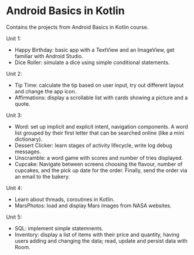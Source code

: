 # Android Basics in Kotlin
Contains the projects from Android Basics in Kotlin course.

Unit 1:

- Happy Birthday: basic app with a TextView and an ImageView, get familiar with Android Studio.
- Dice Roller: simulate a dice using simple conditional statements.

Unit 2:

- Tip Time: calculate the tip based on user input, try out different layout and change the app icon.
- Affirmations: display a scrollable list with cards showing a picture and a quote.

Unit 3:

- Word: set up implicit and explicit intent, navigation components. A word list grouped by their first letter that can be searched online (like a mini dictionary).
- Dessert Clicker: learn stages of activity lifecycle, write log debug messages. 
- Unscramble: a word game with scores and number of tries displayed. 
- Cupcake: Navigate between screens choosing the flavour, number of cupcakes, and the pick up date for the order. Finally, send the order via an email to the bakery.

Unit 4:

- Learn about threads, coroutines in Kotlin.
- MarsPhotos: load and display Mars images from NASA websites.

Unit 5:

- SQL: implement simple statemnents. 
- Inventory: display a list of items with their price and quantity, having users adding and changing the data; read, update and persist data with Room.
